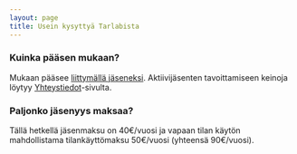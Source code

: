 ```yaml
---
layout: page
title: Usein kysyttyä Tarlabista
---
```

### Kuinka pääsen mukaan?
Mukaan pääsee [liittymällä jäseneksi](https://tarlab.fi/join). Aktiivijäsenten tavoittamiseen keinoja löytyy [Yhteystiedot](/yhteystiedot)-sivulta.

### Paljonko jäsenyys maksaa?
Tällä hetkellä jäsenmaksu on 40€/vuosi ja vapaan tilan käytön mahdollistama tilankäyttömaksu 50€/vuosi (yhteensä 90€/vuosi).
